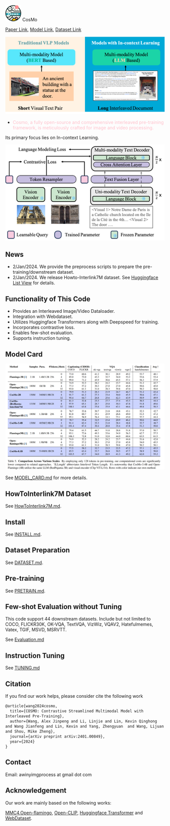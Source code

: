 <img src="figures/cosmo_logo.png" alt="CosMo" width="50"/> CosMo

[Paper Link](https://arxiv.org/pdf/2401.00849.pdf),
[Model Link](https://huggingface.co/Awiny),
[Dataset Link](https://huggingface.co/datasets/Awiny/Howto-Interlink7M)


![](figures/motivation.png)

- <p style="color: pink;">Cosmo, a fully open-source and comprehensive interleaved pre-training framework, is meticulously crafted for image and video processing.</p>
Its primary focus lies on In-context Learning.


![figures/main_ppl.png](figures/main_ppl.png)

## News
- 2/Jan/2024. We provide  the preprocess scripts to prepare the pre-training/downstream dataset.
- 2/Jan/2024. We release Howto-Interlink7M dataset. See [Huggingface List View](https://huggingface.co/datasets/Awiny/Howto-Interlink7M) for details.


## Functionality of This Code
- Provides an Interleaved Image/Video Dataloader.
- Integration with Webdataset.
- Utilizes Huggingface Transformers along with Deepspeed for training.
- Incorporates contrastive loss.
- Enables few-shot evaluation.
- Supports instruction tuning.





## Model Card


![](figures/table_figure.png)

See [MODEL_CARD.md](MODEL_CARD.md) for more details.


## HowToInterlink7M Dataset
See [HowToInterlink7M.md](HowToInterlink7M.md).

## Install
See [INSTALL.md](INSTALL.md).

## Dataset Preparation
See [DATASET.md](DATASET.md).


## Pre-training
See [PRETRAIN.md](PRETRAIN.md).

## Few-shot Evaluation without Tuning

This code support 44 downstream datasets.
Include but not limited to COCO, FLICKR30K, OK-VQA, TextVQA, VizWiz, VQAV2, Hatefulmemes, Vatex, TGIF, MSVD, MSRVTT.

See [Evaluation.md](EVALUATION.md)

## Instruction Tuning
See [TUNING.md](TUNING.md)



## Citation

If you find our work helps, please consider cite the following work

```
@article{wang2024cosmo,
  title={COSMO: Contrastive Streamlined Multimodal Model with Interleaved Pre-Training},
  author={Wang, Alex Jinpeng and Li, Linjie and Lin, Kevin Qinghong and Wang Jianfeng and Lin, Kevin and Yang, Zhengyuan  and Wang, Lijuan and Shou, Mike Zheng},
  journal={arXiv preprint arXiv:2401.00849},
  year={2024}
}
```


## Contact
Email: awinyimgprocess at gmail dot com


## Acknowledgement
Our work are mainly based on the following works:

[MMC4](https://github.com/allenai/mmc4),[Open-flamingo](https://github.com/mlfoundations/open_flamingo), [Open-CLIP](https://github.com/mlfoundations/open_clip), [Huggingface Transformer](https://github.com/huggingface/transformers/blob/main/src/transformers/trainer.py) and [WebDataset](https://github.com/webdataset/webdataset).
